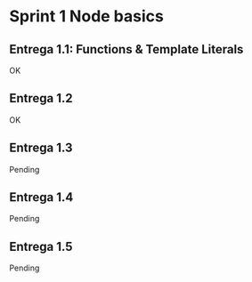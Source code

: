 # Sprint 1 Node basics

## Entrega 1.1: Functions & Template Literals
OK
## Entrega 1.2
OK
## Entrega 1.3
Pending
## Entrega 1.4
Pending
## Entrega 1.5
Pending